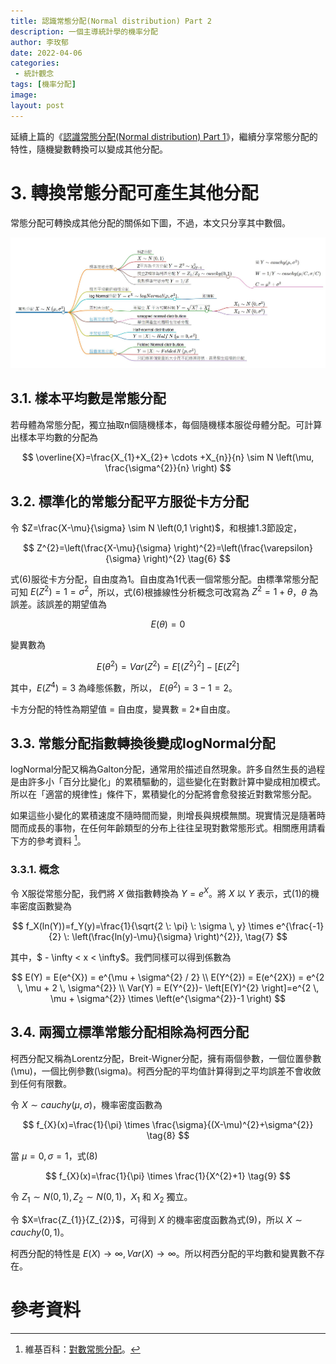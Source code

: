 ```yaml
---
title: 認識常態分配(Normal distribution) Part 2
description: 一個主導統計學的機率分配
author: 李玫郁
date: 2022-04-06
categories:
 - 統計觀念
tags: [機率分配]
image: 
layout: post
---
```


延續上篇的《[認識常態分配(Normal distribution) Part 1](https://meiyulee.github.io/leetalk/2022/04/06/normal-dist-001)》，繼續分享常態分配的特性，隨機變數轉換可以變成其他分配。

# 3. 轉換常態分配可產生其他分配

常態分配可轉換成其他分配的關係如下圖，不過，本文只分享其中數個。

![](https://raw.githubusercontent.com/meiyulee/pic001/master/stat/Normal_dist_005.JPG)


## 3.1. 樣本平均數是常態分配

若母體為常態分配，獨立抽取n個隨機樣本，每個隨機樣本服從母體分配。可計算出樣本平均數的分配為

$$
\overline{X}=\frac{X_{1}+X_{2}+ \cdots +X_{n}}{n} \sim N \left(\mu, \frac{\sigma^{2}}{n} \right)
$$

## 3.2. 標準化的常態分配平方服從卡方分配

令 $Z=\frac{X-\mu}{\sigma} \sim N \left(0,1 \right)$，和根據1.3節設定，

$$
Z^{2}=\left(\frac{X-\mu}{\sigma} \right)^{2}=\left(\frac{\varepsilon}{\sigma} \right)^{2}
\tag{6}
$$

式(6)服從卡方分配，自由度為1。自由度為1代表一個常態分配。由標準常態分配可知 $E(Z^{2})=1=\sigma^{2}$，所以，式(6)根據線性分析概念可改寫為 $Z^{2}=1+\theta$，$\theta$ 為誤差。該誤差的期望值為 

$$
E(\theta)=0
$$

變異數為 

$$
E(\theta^{2})=Var(Z^{2})=E \left[(Z^{2})^{2} \right]- \left[E(Z^{2} \right]
$$

其中，$E(Z^{4})=3$ 為峰態係數，所以， $E(\theta^{2})=3-1=2$。

卡方分配的特性為期望值 = 自由度，變異數 = 2*自由度。

## 3.3. 常態分配指數轉換後變成logNormal分配

logNormal分配又稱為Galton分配，通常用於描述自然現象。許多自然生長的過程是由許多小「百分比變化」的累積驅動的，這些變化在對數計算中變成相加模式。所以在「適當的規律性」條件下，累積變化的分配將會愈發接近對數常態分配。

如果這些小變化的累積速度不隨時間而變，則增長與規模無關。現實情況是隨著時間而成長的事物，在任何年齡類型的分布上往往呈現對數常態形式。相關應用請看下方的參考資料 [^3]。

### 3.3.1. 概念

令 X服從常態分配，我們將 $X$ 做指數轉換為 $Y = e^{X}$。將 $X$ 以 $Y$ 表示，式(1)的機率密度函數變為

$$
f_X(ln(Y))=f_Y(y)=\frac{1}{\sqrt{2 \: \pi} \: \sigma \, y} \times e^{\frac{-1}{2} \: \left(\frac{ln(y)-\mu}{\sigma} \right)^{2}}, 
\tag{7}
$$

其中，$ - \infty < x < \infty$。我們同樣可以得到係數為

$$
E(Y) = E(e^{X}) = e^{\mu + \sigma^{2} / 2}  \\
E(Y^{2}) = E(e^{2X}) = e^{2 \, \mu + 2 \, \sigma^{2}}  \\
Var(Y) = E(Y^{2})- \left[E(Y)^{2} \right]=e^{2 \, \mu + \sigma^{2}} \times \left(e^{\sigma^{2}}-1 \right)
$$

## 3.4. 兩獨立標準常態分配相除為柯西分配

柯西分配又稱為Lorentz分配，Breit-Wigner分配，擁有兩個參數，一個位置參數(\mu)，一個比例參數(\sigma)。柯西分配的平均值計算得到之平均誤差不會收斂到任何有限數。

令 $X \sim cauchy(\mu, \sigma)$，機率密度函數為

$$
f_{X}(x)=\frac{1}{\pi} \times \frac{\sigma}{(X-\mu)^{2}+\sigma^{2}}
\tag{8}
$$

當 $\mu=0, \sigma=1$，式(8)

$$
f_{X}(x)=\frac{1}{\pi} \times \frac{1}{X^{2}+1}
\tag{9}
$$

令 $Z_{1} \sim N \left(0,1 \right), Z_{2} \sim N \left(0,1 \right)$，$X_{1}$ 和 $X_{2}$ 獨立。

令 $X=\frac{Z_{1}}{Z_{2}}$，可得到 $X$ 的機率密度函數為式(9)，所以 $X \sim cauchy(0,1)$。

柯西分配的特性是 $E(X) \rightarrow \infty, Var(X) \rightarrow \infty$。所以柯西分配的平均數和變異數不存在。


# 參考資料

[^3]: 維基百科：[對數常態分配](https://en.wikipedia.org/wiki/Log-normal_distribution)。
